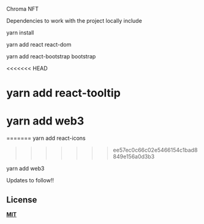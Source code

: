 Chroma NFT

Dependencies to work with the project locally include

yarn install

yarn add react react-dom

yarn add react-bootstrap bootstrap

<<<<<<< HEAD
# yarn add react-tooltip

# yarn add web3
=======
yarn add react-icons
>>>>>>> ee57ec0c66c02e5466154c1bad8849e156a0d3b3

yarn add web3

Updates to follow!!

## License

[**MIT**](./LICENSE)
